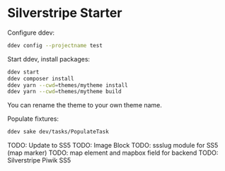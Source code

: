 # Silverstripe Starter

Configure ddev:
```bash
ddev config --projectname test
```

Start ddev, install packages:
```bash
ddev start
ddev composer install
ddev yarn --cwd=themes/mytheme install 
ddev yarn --cwd=themes/mytheme build 
```

You can rename the theme to your own theme name. 

Populate fixtures:
```bash
ddev sake dev/tasks/PopulateTask
```


TODO: Update to SS5
TODO: Image Block
TODO: ssslug module for SS5 (map marker)
TODO: map element and mapbox field for backend
TODO: Silverstripe Piwik SS5